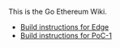 This is the Go Ethereum Wiki.

* [Build instructions for Edge](https://github.com/ethereum/go-ethereum/wiki/Building-Edge)
* [Build instructions for PoC-1](https://github.com/ethereum/go-ethereum/wiki/Building-PoC-1)